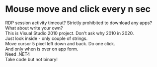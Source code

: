 # Mouse move and click every n sec
RDP session activity timeout? Strictly prohibited to download any apps? What about write your own?  
This is Visual Studio 2010 project. Don't ask why 2010 in 2020.  
Just look inside - only couple of strings.  
Move cursor 5 pixel left down and back. Do one click.  
And only when is over on app form.  
Need .NET4  
Take code but not binary!
